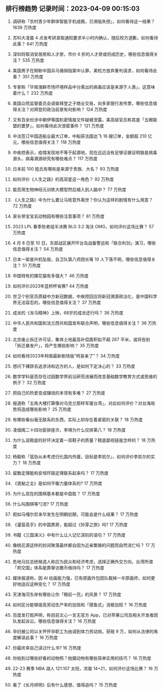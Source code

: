 
## 排行榜趋势 记录时间：2023-04-09 00:15:03
  
  1. 调研称「农村青少年群体智能手机成瘾，已濒临失控」，如何看待这一结果？ 1639 万热度
    
  2. 苏科大凌晨 4 点发考研录取通知要求半小时内确认，随后校方道歉，如何看待此事？ 641 万热度
    
  3. 深圳将取消安居房和人才房，市价 6 折的人才房或将成历史，哪些信息值得关注？ 535 万热度
    
  4. 美国男子在掰断中国兵马俑拇指案中认罪，美检方放弃重判请求，如何看待此事？ 351 万热度
    
  5. 专家称「华南海鲜市场环境样品中分离出的病毒应该是来源于人类」，这意味着什么？ 232 万热度
    
  6. 美国众院监督委员会调查拜登之子商业交易，向多家银行发传票，哪些信息值得关注？对拜登的政治前景有何影响？ 124 万热度
    
  7. 又有百余份涉中朝伊等国机密情报文件疑被泄露，美高级官员称其是「五眼联盟的噩梦」，如何看待此次泄密事件？ 121 万热度
    
  8. 中法签订中国造船业最大订单，中船获法国达飞 16 艘订单，金额超 210 亿元，哪些信息值得关注？ 118 万热度
    
  9. 中疾控表示，疫情发现地不等于起源地，现在远远没有足够证据证明貉是病毒源头，病毒溯源研究有哪些难点？ 117 万热度
    
  10. 日本前 100 姓氏有哪些是来源于贵族、大名？ 93 万热度
    
  11. 如何评价《人生之路》的高双星这一角色？ 92 万热度
    
  12. 能否用生物神经元训练大模型然后植入到人脑中？ 77 万热度
    
  13. 《人生之路》中为什么要让马栓意外离世？你认为这样的剧情有什么用意？ 72 万热度
    
  14. 家长带宝宝去动物园有哪些注意事项？ 61 万热度
    
  15. 2023 LPL 春季败者组半决赛 BLG 3:2 淘汰 OMG，如何评价这场比赛？ 57 万热度
    
  16. 4 月 8 日至 10 日，东部战区展开环台岛战备警巡和「联合利剑」演习，哪些信息值得关注？ 54 万热度
    
  17. 日本一架直升机坠毁，自卫队第八师团长等 10 人下落不明，哪些信息值得关注？ 51 万热度
    
  18. 中国特有的狸花猫有多强大？ 46 万热度
    
  19. 如何评价2023年蓝桥杯省赛? 44 万热度
    
  20. 世卫个别官员质疑中方新冠数据，中疾控回应将新冠溯源政治化，是中国科学界无法容忍的，哪些信息值得关注？ 37 万热度
    
  21. 成龙的《龙马精神》上映，68岁的成龙还行吗？ 36 万热度
    
  22. 中华人民共和国和法兰西共和国发布联合声明，哪些信息值得关注？ 36 万热度
    
  23. 北京废止拆迁许可证，集体土地最高补偿面积拟不超 267 平米，或将告别「拆迁暴发户」，将产生哪些影响？ 35 万热度
    
  24. 如何看待2023年柯南最新剧场版“柯哀亲了”？ 34 万热度
    
  25. 想问下裸辞去追求诗和远方的人，是如何下定决心的？ 33 万热度
    
  26. 数学学科是否存在过因数学界前沿研究进展而改变基础数学教育方式或思维的例子？ 32 万热度
    
  27. 把自己的热爱变成赚钱的本领有多难？ 27 万热度
    
  28. 报道称「五角大楼打算像对乌克兰那样军援台湾」，对此如何评价？对台海局势将造成哪些影响？ 25 万热度
    
  29. 有哪些看似毫无联系的东西，实际上却存在着紧密的关联？ 18 万热度
    
  30. 凌烟阁二十四功臣排座次，李靖为什么仅排第八？ 18 万热度
    
  31. 为什么说鞋底的好坏决定着一双鞋子的质量？鞋底鄙视链是怎样的？ 18 万热度
    
  32. 杨毅称「篮协从未考虑归化国内外援，目标是李凯尔」，如何评价李凯尔的实力？ 18 万热度
    
  33. 留数定理能和安培环路定理联系起来吗？ 17 万热度
    
  34. 《诡秘之主》是如何平衡力量体系的? 17 万热度
    
  35. 为什么现在的围棋基本都是中盘胜？ 17 万热度
    
  36. 什么叫围棋等勺流? 17 万热度
    
  37. 假如马嘎尔尼来华发生在明朝初期，可能会是什么结果？ 17 万热度
    
  38. 《灌篮高手》的中国票房，能超过《铃芽之旅》吗? 17 万热度
    
  39. 书籍《三国演义》中有什么让人记忆深刻的语句？ 17 万热度
    
  40. 像桃花源这样的封闭聚落最终都会因为近亲繁殖的问题而自然消亡吗？ 17 万热度
    
  41. 危地马拉总统候选人称应为民众和经济考虑，选择正确外交方向，台湾所谓「邦交国」体系能靠窜访撒币维持吗？ 17 万热度
    
  42. 媒体报道称，因 AI 绘画能力强，已有原画外包团队裁掉一半原画师，如何更好地适应这种变化？ 17 万热度
    
  43. 天津海河东岸有哪些让你「眼前一亮」的风景？ 17 万热度
    
  44. 如何区分能够提高劳动生产率的加班和「摸鱼式」消极加班？ 16 万热度
    
  45. 百度发打假声明，称目前文心一言无官方 App，已对苹果公司及相关开发者团队发起诉讼，哪些信息值得关注？ 16 万热度
    
  46. 孕妇被公司以关怀怀孕职工为由调到体力劳动岗，获赔 9 万，如何从法律的角度解读此事？ 16 万热度
    
  47. 你最庆幸自己读过什么书? 16 万热度
    
  48. 你拍到过哪些好看的动物照？拍摄动物有哪些简单实用的技巧？ 16 万热度
    
  49. 22-23 赛季 NBA 湖人 121:107 太阳，浓眉 14+21，如何评价这场比赛？ 16 万热度
    
  50. 看了《长月烬明》后有什么感想，值得追吗？ 15 万热度
    
